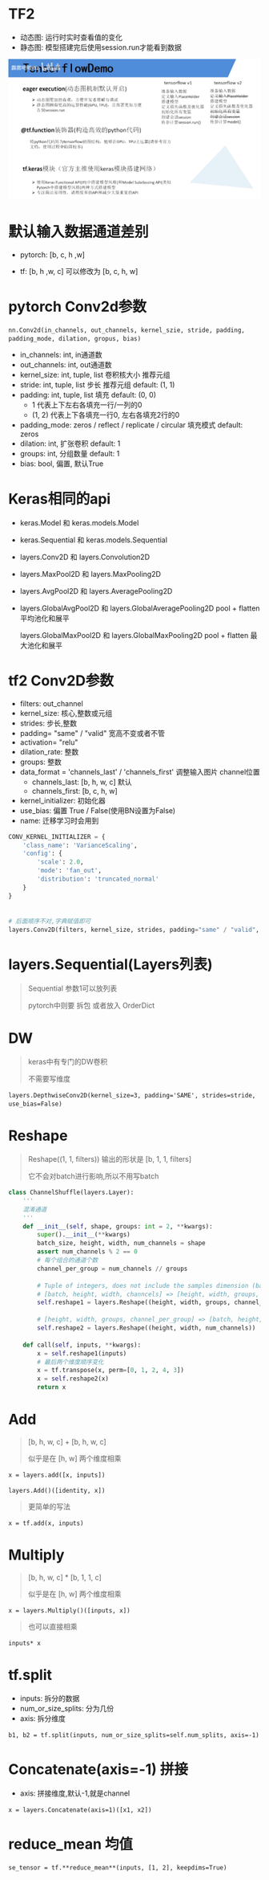# TF2

- 动态图: 运行时实时查看值的变化
- 静态图: 模型搭建完后使用session.run才能看到数据

![image-20211115184645302](tf2的特点.assets/image-20211115184645302.png)



# 默认输入数据通道差别

- pytorch: [b, c, h ,w]

- tf: [b, h ,w, c]   可以修改为 [b, c, h, w]



# pytorch Conv2d参数

`nn.Conv2d(in_channels, out_channels, kernel_szie, stride, padding, padding_mode, dilation, gropus, bias)`

- in_channels:     int, in通道数
- out_channels:   int, out通道数
- kernel_size:      int, tuple, list 卷积核大小 推荐元组
- stride:             int, tuple, list 步长 推荐元组  default: (1, 1)
- padding:         int, tuple, list 填充               default: (0, 0) 
    - 1 代表上下左右各填充一行/一列的0
    - (1, 2) 代表上下各填充一行0, 左右各填充2行的0
- padding_mode: zeros / reflect / replicate / circular 填充模式 default: zeros 
- dilation:           int, 扩张卷积 default: 1
- groups:            int, 分组数量 default: 1
- bias:                bool, 偏置, 默认True



# Keras相同的api

- keras.Model            和 keras.models.Model

- keras.Sequential       和 keras.models.Sequential

- layers.Conv2D          和 layers.Convolution2D

- layers.MaxPool2D       和 layers.MaxPooling2D

- layers.AvgPool2D       和 layers.AveragePooling2D

- layers.GlobalAvgPool2D 和 layers.GlobalAveragePooling2D  pool + flatten 平均池化和展平

    layers.GlobalMaxPool2D 和 layers.GlobalMaxPooling2D      pool + flatten 最大池化和展平



# tf2 Conv2D参数

- filters:          out_channel
- kernel_size:   核心,整数或元组
- strides:         步长,整数
- padding=     "same" / "valid" 宽高不变或者不管
- activation=   "relu"
- dilation_rate: 整数
- groups:         整数
- data_format = 'channels_last' / 'channels_first'     调整输入图片 channel位置
    - channels_last:  [b, h, w, c]  默认
    - channels_first:  [b, c, h, w]
- kernel_initializer: 初始化器
- use_bias: 偏置 True / False(使用BN设置为False)
- name: 迁移学习时会用到

```python
CONV_KERNEL_INITIALIZER = {
    'class_name': 'VarianceScaling',
    'config': {
        'scale': 2.0,
        'mode': 'fan_out',
        'distribution': 'truncated_normal'
    }
}


# 后面顺序不对,字典赋值即可
layers.Conv2D(filters, kernel_size, strides, padding="same" / "valid", activation="relu", dilation_rate,  groups, data_format = 'channels_last' / 'channels_first', kernel_initializer=CONV_KERNEL_INITIALIZER) 

```



# layers.Sequential(Layers列表)

> Sequential 参数1可以放列表
>
> pytorch中则要 拆包 或者放入 OrderDict



# DW

> keras中有专门的DW卷积
>
> 不需要写维度

`layers.DepthwiseConv2D(kernel_size=3, padding='SAME', strides=stride, use_bias=False)`



# Reshape

> Reshape((1, 1, filters)) 输出的形状是 [b, 1, 1, filters]
>
> 它不会对batch进行影响,所以不用写batch

```python
class ChannelShuffle(layers.Layer):
    '''
    混淆通道
    '''
    def __init__(self, shape, groups: int = 2, **kwargs):
        super().__init__(**kwargs)
        batch_size, height, width, num_channels = shape
        assert num_channels % 2 == 0
        # 每个组合的通道个数
        channel_per_group = num_channels // groups

        # Tuple of integers, does not include the samples dimension (batch size).
        # [batch, height, width, channcels] => [height, width, groups, channel_per_group]
        self.reshape1 = layers.Reshape((height, width, groups, channel_per_group))

        # [height, width, groups, channel_per_group] => [batch, height, width, channcels]
        self.reshape2 = layers.Reshape((height, width, num_channels))

    def call(self, inputs, **kwargs):
        x = self.reshape1(inputs)
        # 最后两个维度顺序变化
        x = tf.transpose(x, perm=[0, 1, 2, 4, 3])
        x = self.reshape2(x)
        return x
```



# Add

> [b, h, w, c] + [b, h, w, c]
>
> 似乎是在 [h, w] 两个维度相乘

`x = layers.add([x, inputs])`

`layers.Add()([identity, x])`

> 更简单的写法

`x = tf.add(x, inputs)`



# Multiply

> [b, h, w, c] * [b, 1, 1, c]
>
> 似乎是在 [h, w] 两个维度相乘

`x = layers.Multiply()([inputs, x])`

> 也可以直接相乘

`inputs* x`

# tf.split

- inputs: 拆分的数据
- num_or_size_splits: 分为几份
- axis: 拆分维度

`b1, b2 = tf.split(inputs, num_or_size_splits=self.num_splits, axis=-1)`



# Concatenate(axis=-1) 拼接

- axis: 拼接维度,默认-1,就是channel

`x = layers.Concatenate(axis=1)([x1, x2])`



# reduce_mean 均值

`se_tensor = tf.**reduce_mean**(inputs, [1, 2], keepdims=True)`
